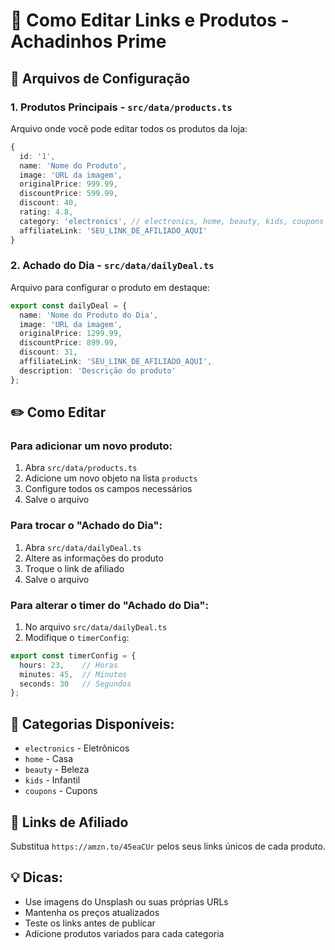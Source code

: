 
# 📝 Como Editar Links e Produtos - Achadinhos Prime

## 🎯 Arquivos de Configuração

### 1. **Produtos Principais** - `src/data/products.ts`
Arquivo onde você pode editar todos os produtos da loja:

```typescript
{
  id: '1',
  name: 'Nome do Produto',
  image: 'URL da imagem',
  originalPrice: 999.99,
  discountPrice: 599.99,
  discount: 40,
  rating: 4.8,
  category: 'electronics', // electronics, home, beauty, kids, coupons
  affiliateLink: 'SEU_LINK_DE_AFILIADO_AQUI'
}
```

### 2. **Achado do Dia** - `src/data/dailyDeal.ts`
Arquivo para configurar o produto em destaque:

```typescript
export const dailyDeal = {
  name: 'Nome do Produto do Dia',
  image: 'URL da imagem',
  originalPrice: 1299.99,
  discountPrice: 899.99,
  discount: 31,
  affiliateLink: 'SEU_LINK_DE_AFILIADO_AQUI',
  description: 'Descrição do produto'
};
```

## ✏️ Como Editar

### Para adicionar um novo produto:
1. Abra `src/data/products.ts`
2. Adicione um novo objeto na lista `products`
3. Configure todos os campos necessários
4. Salve o arquivo

### Para trocar o "Achado do Dia":
1. Abra `src/data/dailyDeal.ts`
2. Altere as informações do produto
3. Troque o link de afiliado
4. Salve o arquivo

### Para alterar o timer do "Achado do Dia":
1. No arquivo `src/data/dailyDeal.ts`
2. Modifique o `timerConfig`:
```typescript
export const timerConfig = {
  hours: 23,    // Horas
  minutes: 45,  // Minutos
  seconds: 30   // Segundos
};
```

## 📱 Categorias Disponíveis:
- `electronics` - Eletrônicos
- `home` - Casa
- `beauty` - Beleza
- `kids` - Infantil
- `coupons` - Cupons

## 🔗 Links de Afiliado
Substitua `https://amzn.to/45eaCUr` pelos seus links únicos de cada produto.

## 💡 Dicas:
- Use imagens do Unsplash ou suas próprias URLs
- Mantenha os preços atualizados
- Teste os links antes de publicar
- Adicione produtos variados para cada categoria
